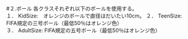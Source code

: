 #２.ボール
各クラスそれぞれ以下のボールを使用する。  
１．	KidSize:　オレンジのボールで直径はだいたい10cm。
２．	TeenSize:　FIFA規定の三号ボール（最低50％はオレンジ色）  
３．	AdultSize: FIFA規定の五号ボール（最低50％はオレンジ色）   
